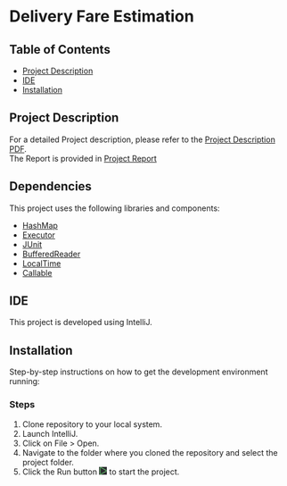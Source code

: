 # Delivery Fare Estimation

## Table of Contents
- [Project Description](#project-description)
- [IDE](#ide)
- [Installation](#installation)

## Project Description
For a detailed Project description, please refer to the [Project Description PDF](./SnappBox%20Challenge.pdf). <br />
The Report is provided in [Project Report](./Snapp-Box-Report.pdf)

## Dependencies
This project uses the following libraries and components:

- [HashMap](https://docs.oracle.com/javase/8/docs/api/java/util/HashMap.html)
- [Executor](https://docs.oracle.com/javase/8/docs/api/java/util/concurrent/Executor.html)
- [JUnit](https://junit.org/junit5/)
- [BufferedReader](https://docs.oracle.com/javase/8/docs/api/java/io/BufferedReader.html)
- [LocalTime](https://docs.oracle.com/javase/8/docs/api/java/time/LocalTime.html)
- [Callable](https://docs.oracle.com/javase/8/docs/api/java/util/concurrent/Callable.html)
  
## IDE
This project is developed using IntelliJ.

## Installation
Step-by-step instructions on how to get the development environment running:

### Steps
1. Clone repository to your local system.
2. Launch IntelliJ.
3. Click on File > Open.
4. Navigate to the folder where you cloned the repository and select the project folder.
5. Click the Run button ![Run Image](./Pycharm_Run.PNG) to start the project.
